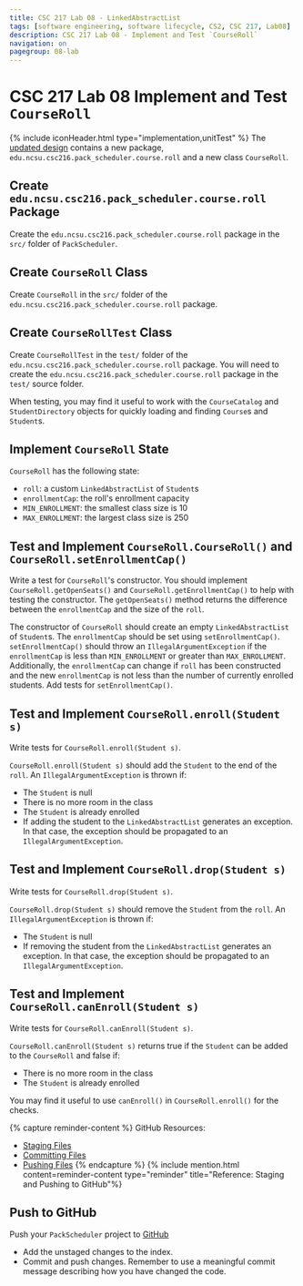 ```yaml
---
title: CSC 217 Lab 08 - LinkedAbstractList
tags: [software engineering, software lifecycle, CS2, CSC 217, Lab08]
description: CSC 217 Lab 08 - Implement and Test `CourseRoll`
navigation: on
pagegroup: 08-lab
---
```

# CSC 217 Lab 08 Implement and Test `CourseRoll`
{% include iconHeader.html type="implementation,unitTest" %}
The [updated design](08-lab-design) contains a new package, `edu.ncsu.csc216.pack_scheduler.course.roll` and a new class `CourseRoll`.  


## Create `edu.ncsu.csc216.pack_scheduler.course.roll` Package
Create the `edu.ncsu.csc216.pack_scheduler.course.roll` package in the `src/` folder of `PackScheduler`.


## Create `CourseRoll` Class
Create `CourseRoll` in the `src/` folder of the `edu.ncsu.csc216.pack_scheduler.course.roll` package.  


## Create `CourseRollTest` Class
Create `CourseRollTest` in the `test/` folder of the `edu.ncsu.csc216.pack_scheduler.course.roll` package.  You will need to create the `edu.ncsu.csc216.pack_scheduler.course.roll` package in the `test/` source folder.

When testing, you may find it useful to work with the `CourseCatalog` and `StudentDirectory` objects for quickly loading and finding `Course`s and `Student`s.


## Implement `CourseRoll` State
`CourseRoll` has the following state:

  * `roll`: a custom `LinkedAbstractList` of `Student`s
  * `enrollmentCap`: the roll's enrollment capacity
  * `MIN_ENROLLMENT`: the smallest class size is 10
  * `MAX_ENROLLMENT`: the largest class size is 250
  

## Test and Implement `CourseRoll.CourseRoll()` and `CourseRoll.setEnrollmentCap()`
Write a test for `CourseRoll`'s constructor.  You should implement `CourseRoll.getOpenSeats()` and `CourseRoll.getEnrollmentCap()` to help with testing the constructor.  The `getOpenSeats()` method returns the difference between the `enrollmentCap` and the size of the `roll`.

The constructor of `CourseRoll` should create an empty `LinkedAbstractList` of `Student`s.  The `enrollmentCap` should be set using `setEnrollmentCap()`. `setEnrollmentCap()` should throw an `IllegalArgumentException` if the `enrollmentCap` is less than `MIN_ENROLLMENT` or greater than `MAX_ENROLLMENT`.  Additionally, the `enrollmentCap` can change if `roll` has been constructed and the new `enrollmentCap` is not less than the number of currently enrolled students.  Add tests for `setEnrollmentCap()`.


## Test and Implement `CourseRoll.enroll(Student s)`
Write tests for `CourseRoll.enroll(Student s)`.  

`CourseRoll.enroll(Student s)` should add the `Student` to the end of the `roll`.  An `IllegalArgumentException` is thrown if:

  * The `Student` is null
  * There is no more room in the class
  * The `Student` is already enrolled
  * If adding the student to the `LinkedAbstractList` generates an exception. In that case, the exception should be propagated to an `IllegalArgumentException`.


## Test and Implement `CourseRoll.drop(Student s)`
Write tests for `CourseRoll.drop(Student s)`.  

`CourseRoll.drop(Student s)` should remove the `Student` from the `roll`.  An `IllegalArgumentException` is thrown if:

  * The `Student` is null
  * If removing the student from the `LinkedAbstractList` generates an exception. In that case, the exception should be propagated to an `IllegalArgumentException`.


## Test and Implement `CourseRoll.canEnroll(Student s)`
Write tests for `CourseRoll.canEnroll(Student s)`.  

`CourseRoll.canEnroll(Student s)` returns true if the `Student` can be added to the `CourseRoll` and false if:

  * There is no more room in the class
  * The `Student` is already enrolled
  
You may find it useful to use `canEnroll()` in `CourseRoll.enroll()` for the checks.

{% capture reminder-content %} 
GitHub Resources:

  * [Staging Files](https://pages.github.ncsu.edu/engr-csc-software-development/practices-tools/git/git-staging)
  * [Committing Files](https://pages.github.ncsu.edu/engr-csc-software-development/practices-tools/git/git-commit)
  * [Pushing Files](https://pages.github.ncsu.edu/engr-csc-software-development/practices-tools/git/git-push)
{% endcapture %} {% include mention.html content=reminder-content type="reminder" title="Reference: Staging and Pushing to GitHub"%}
## Push to GitHub
Push your `PackScheduler` project to [GitHub](https://github.ncsu.edu)

  * Add the unstaged changes to the index.
  * Commit and push changes.  Remember to use a meaningful commit message describing how you have changed the code.  

